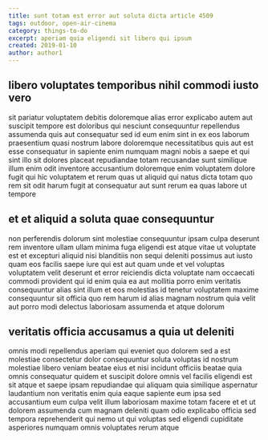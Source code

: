 ```yaml
---
title: sunt totam est error aut soluta dicta article 4509
tags: outdoor, open-air-cinema
category: things-to-do
excerpt: aperiam quia eligendi sit libero qui ipsum
created: 2019-01-10
author: author1
---
```


## libero voluptates temporibus nihil commodi iusto vero

sit pariatur voluptatem debitis doloremque alias error explicabo autem aut suscipit tempore est doloribus qui nesciunt consequuntur repellendus assumenda quis aut consequatur sed id eum enim sint in ex eos laborum praesentium quasi nostrum labore doloremque necessitatibus quis aut est esse consequatur in sapiente enim numquam magni nobis a saepe et qui sint illo sit dolores placeat repudiandae totam recusandae sunt similique illum enim odit inventore accusantium doloremque enim voluptatem dolore fugit qui hic voluptatem et rerum quas ut aliquid qui natus dicta totam quo rem sit odit harum fugit at consequatur aut sunt rerum ea quas labore ut tempore

## et et aliquid a soluta quae consequuntur

non perferendis dolorum sint molestiae consequuntur ipsam culpa deserunt rem inventore ullam ullam minima fuga eligendi est atque vitae ut voluptate est et excepturi aliquid nisi blanditiis non sequi deleniti possimus aut iusto quam eos facilis saepe iure qui est aut quam unde et vel voluptas voluptatem velit deserunt et error reiciendis dicta voluptate nam occaecati commodi provident qui id enim quia ea aut mollitia porro enim veritatis consequuntur alias sint illum et eos molestias id tenetur voluptatem maxime consequuntur sit officia quo rem harum id alias magnam nostrum quia velit aut porro modi delectus laboriosam assumenda et atque dolorum

## veritatis officia accusamus a quia ut deleniti

omnis modi repellendus aperiam qui eveniet quo dolorem sed a est molestiae consectetur dolor consequuntur soluta voluptas id nostrum molestiae libero veniam beatae eius et nisi incidunt officiis beatae quia omnis consequatur quidem et suscipit dolore omnis vel facilis eligendi est sit atque et saepe ipsam repudiandae qui aliquam quia similique aspernatur laudantium non veritatis enim quia eaque sapiente eum ipsa sed accusantium eum culpa velit illum laboriosam maxime totam facere et et ut dolorem assumenda cum magnam deleniti quam odio explicabo officia sed tempora reprehenderit qui nemo ut qui voluptas sed eligendi cupiditate asperiores numquam omnis voluptates rerum atque
